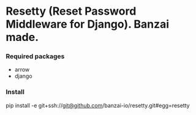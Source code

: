 # Resetty (Reset Password Middleware for Django). Banzai made.

### Required packages
* arrow
* django

### Install
pip install -e git+ssh://git@github.com/banzai-io/resetty.git#egg=resetty
